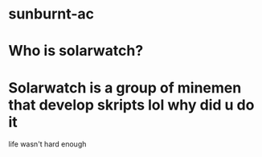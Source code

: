 # sunburnt-ac
Who is solarwatch?
===
Solarwatch is a group of minemen that develop skripts lol
why did u do it
===
life wasn't hard enough
